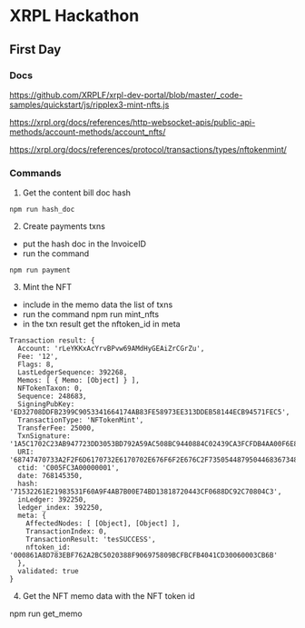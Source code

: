# XRPL Hackathon

## First Day

### Docs

https://github.com/XRPLF/xrpl-dev-portal/blob/master/_code-samples/quickstart/js/ripplex3-mint-nfts.js

https://xrpl.org/docs/references/http-websocket-apis/public-api-methods/account-methods/account_nfts/

https://xrpl.org/docs/references/protocol/transactions/types/nftokenmint/

### Commands

1. Get the content bill doc hash 

```console
npm run hash_doc
```

2. Create payments txns

- put the hash doc in the InvoiceID
- run the command 

```console
npm run payment
```

3. Mint the NFT

- include in the memo data the list of txns
- run the command npm run mint_nfts
- in the txn result get the nftoken_id in meta

```
Transaction result: {
  Account: 'rLeYKKxAcYrvBPvw69AMdHyGEAiZrCGrZu',
  Fee: '12',
  Flags: 8,
  LastLedgerSequence: 392268,
  Memos: [ { Memo: [Object] } ],
  NFTokenTaxon: 0,
  Sequence: 248683,
  SigningPubKey: 'ED32708DDFB2399C9053341664174AB83FE58973EE313DDEB58144ECB94571FEC5',
  TransactionType: 'NFTokenMint',
  TransferFee: 25000,
  TxnSignature: '1A5C1702C23AB947723DD3053BD792A59AC508BC9440884C02439CA3FCFDB4AA00F6E812EA8360CA87271BF036B6048DA4074E9A30D2211ECA5DD15FE414B405',
  URI: '68747470733A2F2F6D6170732E6170702E676F6F2E676C2F735054487950446836734854396A434438',
  ctid: 'C005FC3A00000001',
  date: 768145350,
  hash: '71532261E21983531F60A9F4AB7B00E74BD13818720443CF0688DC92C70804C3',
  inLedger: 392250,
  ledger_index: 392250,
  meta: {
    AffectedNodes: [ [Object], [Object] ],
    TransactionIndex: 0,
    TransactionResult: 'tesSUCCESS',
    nftoken_id: '000861A8D783EBF762A2BC5020388F906975809BCFBCFB4041CD30060003CB6B'
  },
  validated: true
}
```

4. Get the NFT memo data with the NFT token id

npm run get_memo